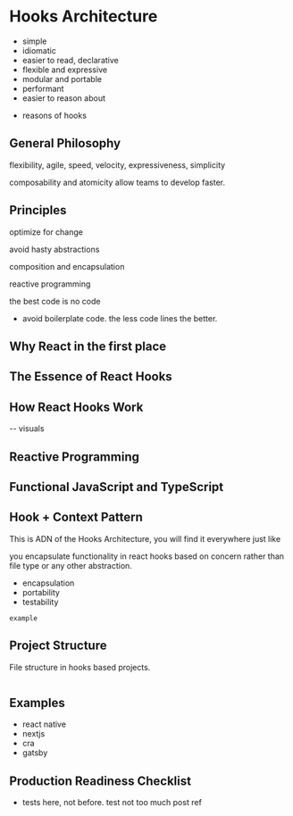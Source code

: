 # Hooks Architecture

- simple
- idiomatic
- easier to read, declarative
- flexible and expressive
- modular and portable
- performant
- easier to reason about

* reasons of hooks

## General Philosophy

flexibility, agile, speed, velocity, expressiveness, simplicity

composability and atomicity allow teams to develop faster.

## Principles

optimize for change

avoid hasty abstractions

composition and encapsulation

reactive programming

the best code is no code

- avoid boilerplate code. the less code lines the better.

## Why React in the first place

## The Essence of React Hooks

## How React Hooks Work

-- visuals

## Reactive Programming

## Functional JavaScript and TypeScript

## Hook + Context Pattern

This is ADN of the Hooks Architecture, you will find it everywhere just like

you encapsulate functionality in react hooks based on concern rather than file type or any other abstraction.

- encapsulation
- portability
- testability

```
example
```

## Project Structure

File structure in hooks based projects.

```

```

## Examples

- react native
- nextjs
- cra
- gatsby

## Production Readiness Checklist

- tests here, not before. test not too much post ref
